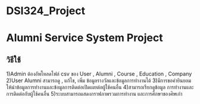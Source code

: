 # DSI324_Project
# Alumni Service System Project
## วิธีใช้
  1)Admin ต้องอัพโหลดไฟล์ csv ของ User , Alumni , Course , Education , Company
  2)User Alumni สามารถดู , แก้ไข, เพิ่ม ข้อมูลรางวัลและข้อมูลการทำงานได้ 
  3)มีการขอคำยินยอมให้นำข้อมูลการทำงานและข้อมูลการติดต่อเปิดเผยต่อผู้ใช้คนอื่น
  4)สามารถเรียกดูข้อมูล การทำงานและการติดต่อกับผู้ใช้คนอื่น
  5)ระบบสามารถแสดงกราฟภาพรวมการทำงาน และการศึกษาของศิษเก่า
  

